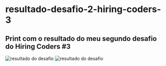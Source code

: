 # resultado-desafio-2-hiring-coders-3
## Print com o resultado do meu segundo desafio do Hiring Coders #3

<img src="./images/resultado-desafio-2-hiring-coders-#3-email.png" alt="resultado do desafio" />

<img src="./images/resultado-desafio-2-hiring-coders-#3.png" alt="resultado do desafio" />